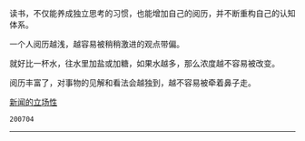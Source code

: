 读书，不仅能养成独立思考的习惯，也能增加自己的阅历，并不断重构自己的认知体系。 

一个人阅历越浅，越容易被稍稍激进的观点带偏。 

就好比一杯水，往水里加盐或加糖，如果水越多，那么浓度越不容易被改变。 

阅历丰富了，对事物的见解和看法会越独到，越不容易被牵着鼻子走。

[新闻的立场性](新闻的立场性.md)

`200704`

---
